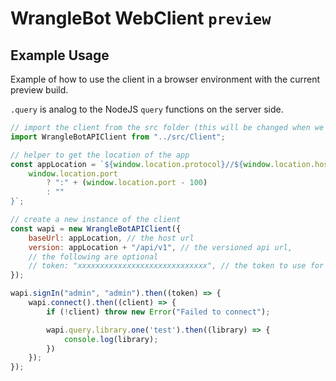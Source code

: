 # WrangleBot WebClient `preview`

## Example Usage

Example of how to use the client in a browser environment with the current preview build.

`.query` is analog to the NodeJS `query` functions on the server side.


```js
// import the client from the src folder (this will be changed when we publish to npm)
import WrangleBotAPIClient from "../src/Client";

// helper to get the location of the app
const appLocation = `${window.location.protocol}//${window.location.hostname}${
	window.location.port
		? ":" + (window.location.port - 100)
		: ""
}`;

// create a new instance of the client
const wapi = new WrangleBotAPIClient({
	baseUrl: appLocation, // the host url
	version: appLocation + "/api/v1", // the versioned api url,
	// the following are optional
	// token: "xxxxxxxxxxxxxxxxxxxxxxxxxxxxx", // the token to use for authentication, leave empty to login with username and password
});

wapi.signIn("admin", "admin").then((token) => {
	wapi.connect().then((client) => {
		if (!client) throw new Error("Failed to connect");

		wapi.query.library.one('test').then((library) => {
			console.log(library);
		})
	});
});
```
